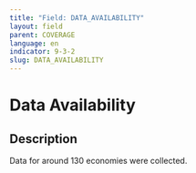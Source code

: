 ```yaml
---
title: "Field: DATA_AVAILABILITY"
layout: field
parent: COVERAGE
language: en
indicator: 9-3-2
slug: DATA_AVAILABILITY
---
```

# Data Availability

## Description

Data for around 130 economies were collected.